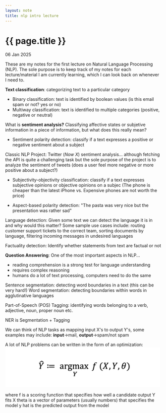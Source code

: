 ```yaml
---
layout: note
title: nlp intro lecture
---
```


{{ page.title }}
================

<p class="meta">06 Jan 2025</p>

These are my notes for the first lecture on Natural Language Processing (NLP). The sole purpose is to keep track of my notes for each lecture/material I am currently learning, which I can look back on whenever I need to.

**Text classification**: categorizing text to a particular category
* Binary classification: text is identified by boolean values (is this email spam or not? yes or no)
* Multiway classification: text is identified to multiple categories (positive, negative or neutral)

What is **sentiment analysis?**
Classifying affective states or subjetive information in a piece of information, but what does this really mean?

* Sentiment polarity detection: classify if a text expresses a positive or negative sentiment about a subject

Classic NLP Project: Twitter (*Now X*) sentiment analysis... although fetching the API is quite a challenging task but the sole purpose of the project is to analyze the sentiment of tweets (does a user feel more negative or more positive about a subject?)

* Subjectivity-objectivity classification: classify if a text expresses subjective opinions or objective opinions on a subjec (The phone is cheaper than the latest iPhone vs. Expensive phones are not worth the price)

* Aspect-based polarity detection: "The pasta was very nice but the presentation was rather sad"

Language detection: Given some text we can detect the language it is in and why would this matter?
    Some sample use cases include: routing customer support tickets to the correct team, sorting documents by language, filtering incoming messages in undesired languages

Factuality detection: Identify whether statements from text are factual or not

**Question Answering**: One of the most important aspects in NLP...
* reading comprehension is a strong test for language understanding
* requires complex reasoning
* humans do a lot of text processing, computers need to do the same

Sentence segmentation: detecting word boundaries in a text (this can be very hard!)
Word segmentation: detecting boundaries within words in agglutinative languages

Part-of-Speech (POS) Tagging: identifying words belonging to a verb, adjective, noun, proper noun etc.

NER is Segmentation + Tagging

We can think of NLP tasks as mapping input X's to output Y's,
some examples may include: **input**->mail, **output**->spam/not spam

A lot of NLP problems can be written in the form of an optimization:
<img src="../equations/nlp1.png" alt="Optimization" width="500">

where f is a scoring function that specifies how well a candidate output Y fits X
theta is a vector of parameters (usually numbers) that specifies the model
y hat is the predicted output from the model




